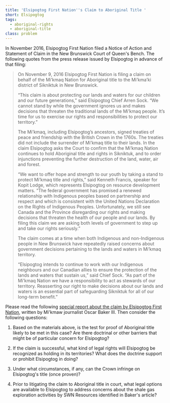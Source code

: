```yaml
---
title: 'Elsipogtog First Nation''s Claim to Aboriginal Title '
short: Elsipogtog
tags:
  - aboriginal-rights
  - aboriginal-title
class: problem
---
```




In November 2016, Elsipogtog First Nation filed a Notice of Action and Statement of Claim in the New Brunswick Court of Queen's Bench. The following quotes from the press release issued by Elsipogtog in advance of that filing:

> On November 9, 2016 Elsipogtog First Nation is filing a claim on behalf of the Mi’kmaq Nation for Aboriginal title to the Mi’kma’ki district of Sikniktuk in New Brunswick.
>
>“This claim is about protecting our lands and waters for our children and our future generations,” said Elsipogtog Chief Arren Sock. “We cannot stand by while the government ignores us and makes decisions that threaten the traditional lands of the Mi’kmaq people. It’s time for us to exercise our rights and responsibilities to protect our territory.”
>
> The Mi’kmaq, including Elsipogtog’s ancestors, signed treaties of peace and friendship with the British Crown in the 1760s. The treaties did not include the surrender of Mi’kmaq title to their lands. In the claim Elsipogtog asks the Court to confirm that the Mi’kmaq Nation continues to hold Aboriginal title and rights in Sikniktuk, and to order injunctions preventing the further destruction of the land, water, air and forest.
> 
> “We want to offer hope and strength to our youth by taking a stand to protect Mi’kmaq title and rights,” said Kenneth Francis, speaker for Kopit Lodge, which represents Elsipogtog on resource development matters. “The federal government has promised a renewed relationship with Indigenous peoples based on partnership and respect and which is consistent with the United Nations Declaration on the Rights of Indigenous Peoples. Unfortunately, we still see Canada and the Province disregarding our rights and making decisions that threaten the health of our people and our lands. By filing this claim we are asking both levels of government to step up and take our rights seriously.”
>
> The claim comes at a time when both Indigenous and non-Indigenous people in New Brunswick have repeatedly raised concerns about government decisions pertaining to the lands and waters in Mi’kmaq territory.
>
> “Elsipogtog intends to continue to work with our Indigenous neighbours and our Canadian allies to ensure the protection of the lands and waters that sustain us,” said Chief Sock. “As part of the Mi’kmaq Nation we have a responsibility to act as stewards of our territory. Reasserting our right to make decisions about our lands and waters is an essential part of safeguarding Sikniktuk for all of our long-term benefit.”

Please read the following [special report about the claim by Elsipogtog First Nation,](https://www.cbc.ca/news2/interactives/a-mikmaq-seat-at-the-table/) written by Mi'kmaw journalist Oscar Baker III. Then consider the following questions:

1. Based on the materials above, is the test for proof of Aboriginal title likely to be met in this case? Are there doctrinal or other barriers that might be of particular concern for Elsipogtog? 

2. If the claim is successful, what kind of legal rights will Elsipogtog be recognized as holding in its territories? What does the doctrine support or prohibit Elsipogtog in doing? 

3. Under what circumstances, if any, can the Crown infringe on Elsipogtog's title (once proven)?

4. Prior to litigating the claim to Aboriginal title in court, what legal options are available to Elsipogtog to address concerns about the shale gas exploration activities by SWN Resources identified in Baker's article? 
